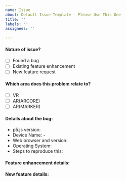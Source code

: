 ```yaml
---
name: Issue
about: Default Issue Template - Please Use This One
title: ''
labels: ''
assignees: ''

---
```


<!--
Hi there! 

PLEASE NOTE: The github issues are for bugs and feature requests for the p5.xr library.

To check any option, replace the "[ ]" with a "[x]". Be sure to check out how it looks in the Preview tab! Feel free to remove any portion of the template that is not relevant for your issue.
-->

#### Nature of issue?

- [ ] Found a bug
- [ ] Existing feature enhancement
- [ ] New feature request

#### Which area does this problem relate to?

- [ ] VR
- [ ] AR(ARCORE)
- [ ] AR(MARKER)

#### Details about the bug: 

- p5.js version: <!-- You can find this in the first line of the p5.js file -->
- Device Name: - 
- Web browser and version: <!-- In the address bar, on Chrome enter "chrome://version", on Firefox enter "about:support". On Safari, use "About Safari". -->
- Operating System: <!-- Ex: Android/iOS along with version -->
- Steps to reproduce this:
<!-- Include a simple code snippet that demonstrates the problem, along with any console errors produced. If this isn't possible, then simply describe the issue as best you can! -->

<!-- If you want to enhance an existing feature, please describe here, otherwise remove this section -->
#### Feature enhancement details:


<!-- If you want to request a new feature, please describe here, otherwise remove this section -->
#### New feature details:
